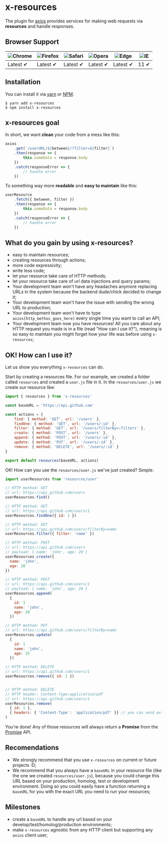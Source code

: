 # x-resources

The plugin for [axios](https://github.com/axios/axios) provides services for making web requests via **resources** and handle responses.

## Browser Support

| ![Chrome](https://raw.github.com/alrra/browser-logos/master/src/chrome/chrome_48x48.png) | ![Firefox](https://raw.github.com/alrra/browser-logos/master/src/firefox/firefox_48x48.png) | ![Safari](https://raw.github.com/alrra/browser-logos/master/src/safari/safari_48x48.png) | ![Opera](https://raw.github.com/alrra/browser-logos/master/src/opera/opera_48x48.png) | ![Edge](https://raw.github.com/alrra/browser-logos/master/src/edge/edge_48x48.png) | ![IE](https://raw.github.com/alrra/browser-logos/master/src/archive/internet-explorer_9-11/internet-explorer_9-11_48x48.png) |
| ---------------------------------------------------------------------------------------- | ------------------------------------------------------------------------------------------- | ---------------------------------------------------------------------------------------- | ------------------------------------------------------------------------------------- | ---------------------------------------------------------------------------------- | ---------------------------------------------------------------------------------------------------------------------------- |
| Latest ✔                                                                                 | Latest ✔                                                                                    | Latest ✔                                                                                 | Latest ✔                                                                              | Latest ✔                                                                           | 11 ✔                                                                                                                         |

<!-- [![Browser Matrix](https://saucelabs.com/open_sauce/build_matrix/axios.svg)](https://saucelabs.com/u/axios) -->

## Installation

You can install it via [yarn](https://yarnpkg.com/) or [NPM](http://npmjs.org/).

```
$ yarn add x-resources
$ npm install x-resources
```

## x-resources goal

In short, we want **clean** your code from a mess like this:

```javascript
axios
    .get(`/userURL/${between}/?filter=${filter}`)
    .then(response => {
        this.someData = response.body
    })
    .catch(responseError => {
        // handle error
    })
```

To something way more **readable** and **easy to maintain** like this:

```javascript
userResource
    .fetch({ between, filter })
    .then(response => {
        this.someData = response.body
    })
    .catch(responseError => {
        // handle error
    })
```

## What do you gain by using x-resources?

-   easy to maintain resources;
-   creating resources through actions;
-   more code expressivity;
-   write less code;
-   let your resource take care of HTTP methods;
-   let your resource take care of url data injections and query params;
-   Your development team won't have any headaches anymore replacing URLs in the system because the backend dude/chick decided to change it;
-   Your development team won't have the issue with sending the wrong URL to production;
-   Your development team won't have to type `axios[http_methos_goes_here]` every single time you want to call an API;
-   Your development team now you have resources! All you care about any HTTP request you made is in a file (read "How can I use it?"), meaning is so easy to maintain you might forget how your life was before using `x-resources`;

## OK! How can I use it?

Let us show you everything `x-resources` can do.

Start by creating a resources file. For our example, we created a folder called `resources` and created a `user.js` file in it. In the `resources/user.js` we create our resource like:

```javascript
import { resources } from 'x-resources'

const baseURL = 'https://api.github.com'

const actions = {
    find: { method: 'GET', url: '/users' },
    findOne: { method: 'GET', url: '/users/:id' },
    filter: { method: 'GET', url: '/users/filterBy=:filters' },
    create: { method: 'POST', url: '/users' },
    append: { method: 'POST', url: '/users/:id' },
    update: { method: 'PUT', url: '/users/:id' },
    remove: { method: 'DELETE', url: '/users/:id' }
}

export default resources(baseURL, actions)
```

OK! How can you use the `resources/user.js` we've just created? Simple:

```javascript
import userResources from 'resources/user'

// HTTP method: GET
// url: https://api.github.com/users
userResources.find()

// HTTP method: GET
// url: https://api.github.com/users/1
userResources.findOne({ id: 1 })

// HTTP method: GET
// url: https://api.github.com/users/filterBy=name
userResources.filter({ filter: 'name' })

// HTTP method: POST
// url: https://api.github.com/users
// payload: { name: 'john', age: 20 }
userResources.create({
  name: 'john',
  age: 20
})

// HTTP method: POST
// url: https://api.github.com/users/1
// payload: { name: 'john', age: 20 }
userResources.append(
  {
    id: 1
    name: 'john',
    age: 20
  })

// HTTP method: PUT
// url: https://api.github.com/users/filterBy=name
userResources.update(
  {
    id: 1
    name: 'john',
    age: 25
  })

// HTTP method: DELETE
// url: https://api.github.com/users/1
userResources.remove({ id: 1 })


// HTTP method: DELETE
// HTTP header: Content-Type:application/pdf
// url: https://api.github.com/users/1
userResources.remove(
  { id: 1 },
  { headers: { 'Content-Type': 'application/pdf' }} // you can send extra params too
)
```

You're done! Any of those resources will always return a **Promise** from the [Promise](https://developer.mozilla.org/en-US/docs/Web/JavaScript/Reference/Global_Objects/Promise) API.

## Recomendations

-   We strongly recommend that you use `x-resources` on current or future projects :D;
-   We recommend that you always have a `baseURL` in your resource file (like the one we created `resources/user.js`), because you could change this URL based on your production, homolog, test or development environment. Doing so you could easily have a function returning a `baseURL` for you with the exact URL you need to run your resources;

## Milestones

-   create a `baseURL` to handle any url based on your develop/test/homolog/production environments;
-   make `x-resources` agnostic from any HTTP client but supporting any `axios` client user;
